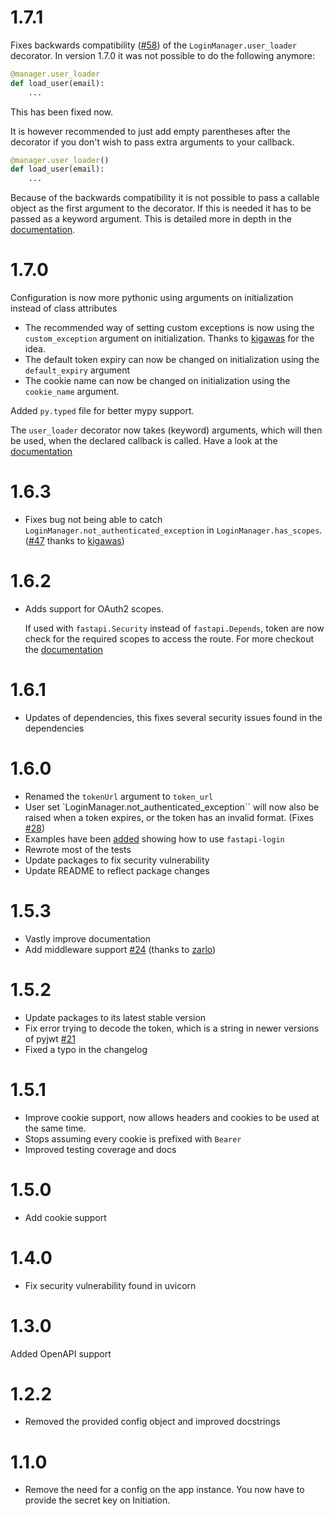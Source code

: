# 1.7.1
Fixes backwards compatibility ([#58](https://github.com/MushroomMaula/fastapi_login/issues/58)) of the ``LoginManager.user_loader`` decorator.
In version 1.7.0 it was not possible to do the following anymore:
```py
@manager.user_loader
def load_user(email):
    ...
```
This has been fixed now.

It is however recommended to just add empty parentheses after the decorator
if you don't wish to pass extra arguments to your callback. 
````python
@manager.user_loader()
def load_user(email):
    ...
````
Because of the backwards compatibility it is not possible to pass a 
callable object as the first argument to the decorator.
If this is needed it has to be passed as a keyword argument.
This is detailed more in depth in the [documentation](https://fastapi-login.readthedocs.io/advanced_usage/#predefining-additional-user_loader-arguments).

# 1.7.0
Configuration is now more pythonic using arguments on initialization
    instead of class attributes
- The recommended way of setting custom exceptions is now using
    the ``custom_exception`` argument on initialization. Thanks to [kigawas](https://github.com/kigawas) for the idea.
- The default token expiry can now be changed on initialization using the ``default_expiry`` argument
- The cookie name can now be changed on initialization using the ``cookie_name`` argument.

Added ``py.typed`` file for better mypy support.

The ``user_loader`` decorator now takes (keyword) arguments, which will then be used, when
the declared callback is called. Have a look at the [documentation](https://fastapi-login.readthedocs.io/advanced_usage/#predefining-additional-user_loader-arguments)

# 1.6.3
- Fixes bug not being able to catch ``LoginManager.not_authenticated_exception`` in ``LoginManager.has_scopes``. ([#47](https://github.com/MushroomMaula/fastapi_login/issues/47) thanks to [kigawas](https://github.com/kigawas))

# 1.6.2
- Adds support for OAuth2 scopes.
  
    If used with ``fastapi.Security`` instead of ``fastapi.Depends``, token are now
    check for the required scopes to access the route.
    For more checkout the [documentation](https://fastapi-login.readthedocs.io/advanced_usage/#oauth2-scopes) 

# 1.6.1
- Updates of dependencies, this fixes several security issues found in the dependencies

# 1.6.0
- Renamed the ``tokenUrl`` argument to ``token_url``
 - User set `LoginManager.not_authenticated_exception`` will now also be raised when a token expires, 
   or the token has an invalid format. (Fixes [#28](https://github.com/MushroomMaula/fastapi_login/issues/28))
- Examples have been [added](https://github.com/MushroomMaula/fastapi_login/tree/master/examples) showing how to use ``fastapi-login``
- Rewrote most of the tests
- Update packages to fix security vulnerability
- Update README to reflect package changes


# 1.5.3
- Vastly improve documentation
- Add middleware support [#24](https://github.com/MushroomMaula/fastapi_login/pull/24) (thanks to [zarlo](https://github.com/zarlo))

# 1.5.2
- Update packages to its latest stable version
- Fix error trying to decode the token, which is a string in newer versions of pyjwt [#21](https://github.com/MushroomMaula/fastapi_login/issues/21)
- Fixed a typo in the changelog

# 1.5.1
- Improve cookie support, now allows headers and cookies to be used at the same time.
- Stops assuming every cookie is prefixed with ``Bearer``
- Improved testing coverage and docs

# 1.5.0
- Add cookie support

# 1.4.0
- Fix security vulnerability found in uvicorn

# 1.3.0
Added OpenAPI support

# 1.2.2
- Removed the provided config object and improved docstrings

# 1.1.0
- Remove the need for a config on the app instance. You now have to provide
 the secret key on Initiation.